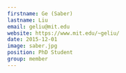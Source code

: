 ```yaml
---
firstname: Ge (Saber)
lastname: Liu
email: geliu@mit.edu
website: https://www.mit.edu/~geliu/
date: 2015-12-01
image: saber.jpg
position: PhD Student
group: member
---
```


